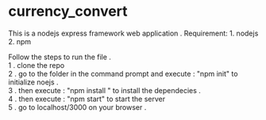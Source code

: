 # currency_convert

This is a nodejs express framework web application .
Requirement:
    1. nodejs
    2. npm 
    
Follow the steps to run the file . <br />
1 . clone the repo <br />
2 . go to the folder in the command prompt and execute : "npm init" to initialize noejs . <br />
3 . then execute : "npm install " to install the dependecies . <br />
4 . then execute : "npm start" to start the server <br />
5 . go to localhost/3000 on your browser .<br />
